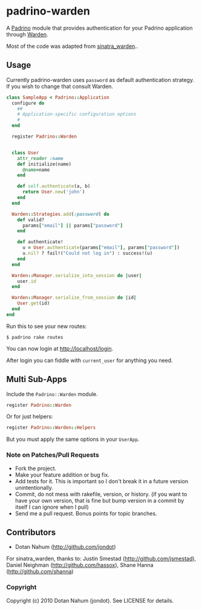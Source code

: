 # padrino-warden

A [Padrino](http://github.com/padrino/padrino-framework) module that provides authentication for your Padrino application through [Warden](http://github.com/hassox/warden).

Most of the code was adapted from [sinatra_warden](http://github.com/jsmestad/sinatra_warden)..

## Usage

Currently padrino-warden uses `password` as default authentication strategy. If you wish to change that consult
Warden.

```ruby
class SampleApp < Padrino::Application
  configure do
    ##
    # Application-specific configuration options
    #
  end

  register Padrino::Warden


  class User
    attr_reader :name
    def initialize(name)
      @name=name
    end

    def self.authenticate(a, b)
      return User.new('john')
    end
  end

  Warden::Strategies.add(:password) do
    def valid?
      params["email"] || params["password"]
    end

    def authenticate!
      u = User.authenticate(params["email"], params["password"])
      u.nil? ? fail!("Could not log in") : success!(u)
    end
  end

  Warden::Manager.serialize_into_session do |user|
    user.id
  end

  Warden::Manager.serialize_from_session do |id|
    User.get(id)
  end
end
```

Run this to see your new routes:

```
$ padrino rake routes
```

You can now login at [http://localhost/login](http://localhost/login).

After login you can fiddle with `current_user` for anything you need.


## Multi Sub-Apps

Include the `Padrino::Warden` module.

```ruby
register Padrino::Warden
```

Or for just helpers:

```ruby
register Padrino::Warden::Helpers
```

But you must apply the same options in your `UserApp`.


### Note on Patches/Pull Requests
 
* Fork the project.
* Make your feature addition or bug fix.
* Add tests for it. This is important so I don't break it in a
  future version unintentionally.
* Commit, do not mess with rakefile, version, or history.
  (if you want to have your own version, that is fine but bump version in a commit by itself I can ignore when I pull)
* Send me a pull request. Bonus points for topic branches.


## Contributors

* Dotan Nahum (http://github.com/jondot)

For sinatra_warden, thanks to: Justin Smestad (http://github.com/jsmestad), Daniel Neighman (http://github.com/hassox), Shane Hanna (http://github.com/shanna)


### Copyright

Copyright (c) 2010 Dotan Nahum (jondot). See LICENSE for details.
